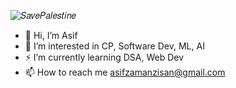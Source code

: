 ![𝑆𝑎𝑣𝑒𝑃𝑎𝑙𝑒𝑠𝑡𝑖𝑛𝑒](ℎ𝑡𝑡𝑝𝑠://𝑟𝑎𝑤.𝑔𝑖𝑡ℎ𝑢𝑏𝑢𝑠𝑒𝑟𝑐𝑜𝑛𝑡𝑒𝑛𝑡.𝑐𝑜𝑚/𝑂𝑛𝑒𝐷𝑟𝑜𝑖𝑑/.𝑔𝑖𝑡ℎ𝑢𝑏/𝑟𝑒𝑓𝑠/ℎ𝑒𝑎𝑑𝑠/𝑚𝑎𝑖𝑛/𝑖𝑚𝑎𝑔𝑒𝑠/𝑏𝑎𝑑𝑔𝑒/𝑠𝑎𝑣𝑒-𝑝𝑎𝑙𝑒𝑠𝑡𝑖𝑛𝑒.𝑠𝑣𝑔)
- 👋 Hi, I’m Asif
- 👀 I’m interested in CP, Software Dev, ML, AI
- ⚡ I’m currently learning DSA, Web Dev
- 📫 How to reach me asifzamanzisan@gmail.com
<!---
therockhead/therockhead is a ✨ special ✨ repository because its `README.md` (this file) appears on your GitHub profile.
You can click the Preview link to take a look at your changes.
--->

